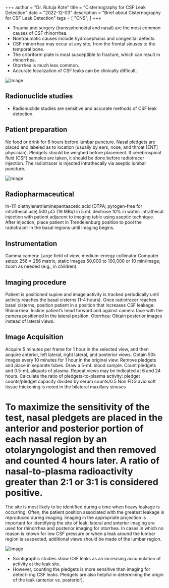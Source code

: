 +++
author = "Dr. Rutuja Kote"
title = "Cisternography for CSF Leak Detection"
date = "2022-12-03"
description = "Brief about Cisternography for CSF Leak Detection"
tags = [
    "CNS",
]
+++


- Trauma and surgery (transsphenoidal and nasal) are the most common causes of CSF rhinorrhea. 
- Nontraumatic causes include hydrocephalus and congenital defects.
- CSF rhinorrhea may occur at any site, from the frontal sinuses to the temporal bone. 
- The cribriform plate is most susceptible to fracture, which can result in rhinorrhea. 
- Otorrhea is much less common. 
- Accurate localization of CSF leaks can be clinically difficult.

![Image](/Cisternographyforleak/1.png)


## Radionuclide studies
- Radionuclide studies are sensitive and accurate methods of CSF leak detection. 


## Patient preparation
No food or drink for 6 hours before lumbar puncture. Nasal pledgets are placed and labeled as to location (usually by ears, nose, and throat [ENT] physician). Pledgets should be weighed before placement. If cerebrospinal fluid (CSF) samples are taken, it should be done before radiotracer injection. The radiotracer is injected intrathecally via aseptic lumbar puncture.


![Image](/Cisternographyforleak/2.png)


## Radiopharmaceutical
In-111 diethylenetriaminepentaacetic acid (DTPA; pyrogen-free for intrathecal use) 500 μCi (19 MBq) in 5 mL dextrose 10% in water: intrathecal injection with patient adjacent to imaging table using aseptic technique. After injection, place patient in Trendelenburg position to pool the radiotracer in the basal regions until imaging begins.


## Instrumentation
Gamma camera: Large field of view; medium-energy collimator
Computer setup: 256 × 256 matrix, static images 50,000 to 100,000 or 10 min/image; zoom as needed (e.g., in children)


## Imaging procedure
Patient is positioned supine and image activity is tracked periodically until activity reaches the basal cisterns (1-4 hours).
Once radiotracer reaches basal cisterns, position patient in a position that increases CSF leakage:
Rhinorrhea: Incline patient’s head forward and against camera face with
the camera positioned in the lateral position.
Otorrhea: Obtain posterior images instead of lateral views.


## Image Acquisition
Acquire 5 minutes per frame for 1 hour in the selected view, and then acquire anterior, left lateral, right lateral, and posterior views.
Obtain 50k images every 10 minutes for 1 hour in the original view.
Remove pledgets and place in separate tubes. Draw a 5-mL blood sample.
Count pledgets and 0.5-mL aliquots of plasma.
Repeat views may be indicated at 6 and 24 hours.
Calculate the ratio of pledgets-to-plasma activity: pledget counts/pledget
capacity divided by serum counts/0.5 Non FDG avid soft tissue thickening is noted in the bilateral maxillary sinuses


# To maximize the sensitivity of the test, nasal pledgets are placed in the anterior and posterior portion of each nasal region by an otolaryngologist and then removed and counted 4 hours later. A ratio of nasal-to-plasma radioactivity greater than 2:1 or 3:1 is considered positive.


The site is most likely to be identified during a time when heavy leakage is occurring. Often, the patient position associated with the greatest leakage is reproduced during imaging. Imaging in the appropriate projection is important for identifying the site of leak; lateral and anterior imaging are used for rhinorrhea and posterior imaging for otorrhea. In cases in which no reason is known for low CSF pressure or when a leak around the lumbar region is suspected, additional views should be made of the lumbar region.


![Image](/Cisternographyforleak/3.png)


- Scintigraphic studies show CSF leaks as an increasing accumulation of activity at the leak site.  
- However, counting the pledgets is more sensitive than imaging for detect- ing CSF leaks. Pledgets are also helpful in determining the origin of the leak (anterior vs. posterior).


<script async="async" data-cfasync="false" src="//pl18072816.highperformancecpmgate.com/582d8c4f6fac3a79e2421270782c0073/invoke.js"></script>
<div id="container-582d8c4f6fac3a79e2421270782c0073"></div>













